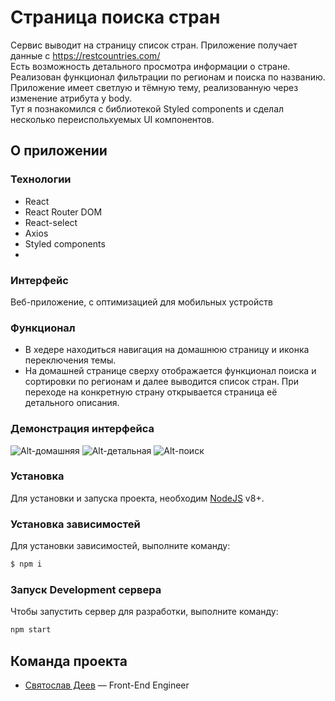 # Страница поиска стран
Сервис выводит на страницу список стран. Приложение получает данные с https://restcountries.com/ <br/>
Есть возможность детального просмотра информации о стране.  <br/>
Реализован функционал фильтрации по регионам и поиска по названию. <br/>
Приложение имеет светлую и тёмную тему, реализованную через изменение атрибута у body. <br/>
Тут я познакомился с библиотекой Styled components и сделал несколько переиспольхуемых UI компонентов.

## О приложении
### Технологии
- React
- React Router DOM
- React-select
- Axios
- Styled components
- 
### Интерфейс
Веб-приложение, c оптимизацией для мобильных устройств

### Функционал
- В хедере находиться навигация на домашнюю страницу и иконка переключения темы. <br/>
- На домашней странице сверху отображается функционал поиска и сортировки по регионам и далее выводится список стран. При переходе на конкретную страну открывается страница её детального описания.

### Демонстрация интерфейса

![Alt-домашняя]([URL=https://www.imagevenue.com/ME1691KC][IMG]https://cdn-thumbs.imagevenue.com/02/27/5a/ME1691KC_t.png[/IMG][/URL] ) 
![Alt-детальная](https://i.postimg.cc/6qRkxZZG/screencapture-localhost-3000-country-Denmark-2023-04-16-17-47-13.png) 
![Alt-поиск](https://i.postimg.cc/J0wFxhF7/countries2.png)  <br/>


### Установка
Для установки и запуска проекта, необходим [NodeJS](https://nodejs.org) v8+.

### Установка зависимостей
Для установки зависимостей, выполните команду:
```sh
$ npm i
```

### Запуск Development сервера
Чтобы запустить сервер для разработки, выполните команду:
```sh
npm start
```


## Команда проекта

- [Святослав Деев](https://github.com/xkochevnikx) — Front-End Engineer

